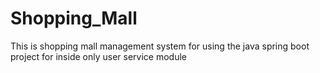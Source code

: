# Shopping_Mall

This is shopping mall management system for using the java spring boot project for inside only user service module 
